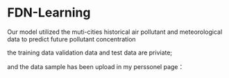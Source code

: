 # FDN-Learning
Our model utilized the muti-cities historical air pollutant and meteorological data  to predict future pollutant concentration

the training data validation data and test data are priviate;

and the data sample has been upload in my perssonel page：
